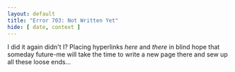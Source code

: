 ```yaml
---
layout: default
title: "Error 703: Not Written Yet"
hide: [ date, context ]
---
```


I did it again didn't I? Placing hyperlinks *here* and *there* in blind hope that someday future-me will take the time to write a new page there and sew up all these loose ends...
